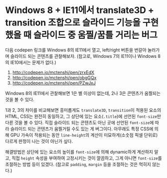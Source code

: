 Windows 8 + IE11에서 translate3D + transition 조합으로 슬라이드 기능을 구현했을 때 슬라이드 중 움찔/꿈틀 거리는 버그
====================================================================================================================

다음 codepen 링크를 Windows 8의 IE11에서 열고, left/right 버튼을 번갈아 눌러가며 슬라이드 되는 콘텐츠를 관찰해보자.
(참고로, Windows 7의 IE11이나 Windows 8의 IE10에서는 문제가 없다.)

 1. http://codepen.io/mctenshi/pen/zrxEdX
 2. http://codepen.io/mctenshi/pen/obgGQx
 3. http://codepen.io/mctenshi/pen/PZwJxJ

Windows 8의 IE11에서 관찰해보면 1은 별 이상이 없는데, 2나 3은 콘텐츠가 움찔되는 것을 볼 수 있다.

1과 2, 3의 차이를 비교해보면 흥미롭게도 `translate3D`, `transition`이 적용된 요소의 HTML, CSS는 완전히 동일하고, 그
상단에 있는 요소(`.title`)에 선언된 `font-size`만 다른 것을 볼 수 있다. 직접 슬라이드 되는 콘텐츠도 아닌 곳에 선언된 `font-size`에 따라 슬라이드 되는 콘텐츠가 움찔거릴 수도 있는 게 버그이다. 아무래도 특정 CSS에 의해 GPU 가속이 적용되는 동안 `line-height`의 계산이 미묘하게(소숫점 픽셀 단위로) 다르게 판정이 나는 것이 아닌가 싶다.
 
해결방법은 상단에 있는 요소의 높이를 `font-size`에 의해 dynamic하게 계산하지 말고, 직접 `height` 속성을 부여하여
고정시키는 것이 깔끔하고, 그게 아니면 `font-size`를 조절하는 방법 등이 있겠다. (참고로 `padding`, `margin` 등을 조절하는 것은
먹히지 않는다.)

